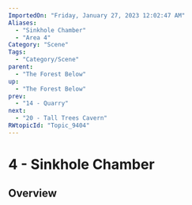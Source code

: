 ```yaml
---
ImportedOn: "Friday, January 27, 2023 12:02:47 AM"
Aliases:
  - "Sinkhole Chamber"
  - "Area 4"
Category: "Scene"
Tags:
  - "Category/Scene"
parent:
  - "The Forest Below"
up:
  - "The Forest Below"
prev:
  - "14 - Quarry"
next:
  - "20 - Tall Trees Cavern"
RWtopicId: "Topic_9404"
---
```

# 4 - Sinkhole Chamber
## Overview

